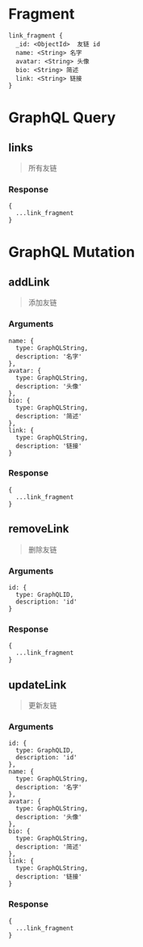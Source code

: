 # Fragment

```
link_fragment {
  _id: <ObjectId>  友链 id
  name: <String> 名字
  avatar: <String> 头像
  bio: <String> 简述
  link: <String> 链接
}
```

# GraphQL Query

## links <Query>

> 所有友链

### Response

```
{
  ...link_fragment
}
```

# GraphQL Mutation

## addLink <Mutation>

> 添加友链

### Arguments

```
name: {
  type: GraphQLString,
  description: '名字'
},
avatar: {
  type: GraphQLString,
  description: '头像'
},
bio: {
  type: GraphQLString,
  description: '简述'
},
link: {
  type: GraphQLString,
  description: '链接'
}
```

### Response

```
{
  ...link_fragment
}
```

## removeLink <Mutation>

> 删除友链

### Arguments

```
id: {
  type: GraphQLID,
  description: 'id'
}
```

### Response

```
{
  ...link_fragment
}
```

## updateLink <Mutation>

> 更新友链

### Arguments

```
id: {
  type: GraphQLID,
  description: 'id'
},
name: {
  type: GraphQLString,
  description: '名字'
},
avatar: {
  type: GraphQLString,
  description: '头像'
},
bio: {
  type: GraphQLString,
  description: '简述'
},
link: {
  type: GraphQLString,
  description: '链接'
}
```

### Response

```
{
  ...link_fragment
}
```